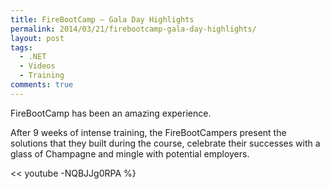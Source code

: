 ```yaml
---
title: FireBootCamp – Gala Day Highlights
permalink: 2014/03/21/firebootcamp-gala-day-highlights/
layout: post
tags:
  - .NET
  - Videos
  - Training
comments: true
---
```


FireBootCamp has been an amazing experience.

After 9 weeks of intense training, the FireBootCampers present the solutions that they built during the course, celebrate their successes with a glass of Champagne and mingle with potential employers.

<< youtube -NQBJJg0RPA %}

